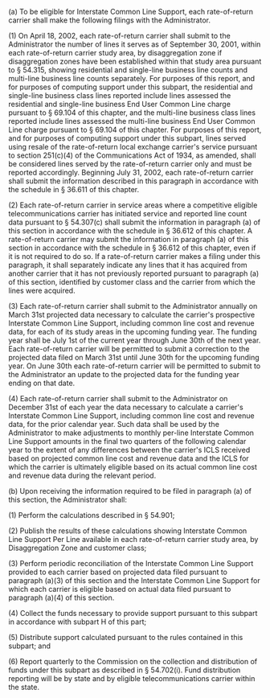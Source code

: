 (a) To be eligible for Interstate Common Line Support, each rate-of-return carrier shall make the following filings with the Administrator.

(1) On April 18, 2002, each rate-of-return carrier shall submit to the Administrator the number of lines it serves as of September 30, 2001, within each rate-of-return carrier study area, by disaggregation zone if disaggregation zones have been established within that study area pursuant to § 54.315, showing residential and single-line business line counts and multi-line business line counts separately. For purposes of this report, and for purposes of computing support under this subpart, the residential and single-line business class lines reported include lines assessed the residential and single-line business End User Common Line charge pursuant to § 69.104 of this chapter, and the multi-line business class lines reported include lines assessed the multi-line business End User Common Line charge pursuant to § 69.104 of this chapter. For purposes of this report, and for purposes of computing support under this subpart, lines served using resale of the rate-of-return local exchange carrier's service pursuant to section 251(c)(4) of the Communications Act of 1934, as amended, shall be considered lines served by the rate-of-return carrier only and must be reported accordingly. Beginning July 31, 2002, each rate-of-return carrier shall submit the information described in this paragraph in accordance with the schedule in § 36.611 of this chapter.

(2) Each rate-of-return carrier in service areas where a competitive eligible telecommunications carrier has initiated service and reported line count data pursuant to § 54.307(c) shall submit the information in paragraph (a) of this section in accordance with the schedule in § 36.612 of this chapter. A rate-of-return carrier may submit the information in paragraph (a) of this section in accordance with the schedule in § 36.612 of this chapter, even if it is not required to do so. If a rate-of-return carrier makes a filing under this paragraph, it shall separately indicate any lines that it has acquired from another carrier that it has not previously reported pursuant to paragraph (a) of this section, identified by customer class and the carrier from which the lines were acquired.
              

(3) Each rate-of-return carrier shall submit to the Administrator annually on March 31st projected data necessary to calculate the carrier's prospective Interstate Common Line Support, including common line cost and revenue data, for each of its study areas in the upcoming funding year. The funding year shall be July 1st of the current year through June 30th of the next year. Each rate-of-return carrier will be permitted to submit a correction to the projected data filed on March 31st until June 30th for the upcoming funding year. On June 30th each rate-of-return carrier will be permitted to submit to the Administrator an update to the projected data for the funding year ending on that date.

(4) Each rate-of-return carrier shall submit to the Administrator on December 31st of each year the data necessary to calculate a carrier's Interstate Common Line Support, including common line cost and revenue data, for the prior calendar year. Such data shall be used by the Administrator to make adjustments to monthly per-line Interstate Common Line Support amounts in the final two quarters of the following calendar year to the extent of any differences between the carrier's ICLS received based on projected common line cost and revenue data and the ICLS for which the carrier is ultimately eligible based on its actual common line cost and revenue data during the relevant period.

(b) Upon receiving the information required to be filed in paragraph (a) of this section, the Administrator shall:

(1) Perform the calculations described in § 54.901;

(2) Publish the results of these calculations showing Interstate Common Line Support Per Line available in each rate-of-return carrier study area, by Disaggregation Zone and customer class;

(3) Perform periodic reconciliation of the Interstate Common Line Support provided to each carrier based on projected data filed pursuant to paragraph (a)(3) of this section and the Interstate Common Line Support for which each carrier is eligible based on actual data filed pursuant to paragraph (a)(4) of this section.

(4) Collect the funds necessary to provide support pursuant to this subpart in accordance with subpart H of this part;

(5) Distribute support calculated pursuant to the rules contained in this subpart; and

(6) Report quarterly to the Commission on the collection and distribution of funds under this subpart as described in § 54.702(i). Fund distribution reporting will be by state and by eligible telecommunications carrier within the state.


